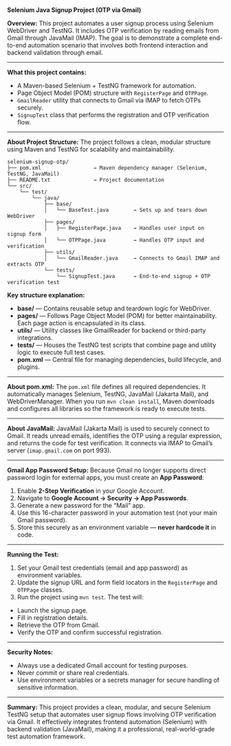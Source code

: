 
**Selenium Java Signup Project (OTP via Gmail)**

**Overview:**
This project automates a user signup process using Selenium WebDriver and TestNG. It includes OTP verification by reading emails from Gmail through JavaMail (IMAP). The goal is to demonstrate a complete end-to-end automation scenario that involves both frontend interaction and backend validation through email.

---

**What this project contains:**

* A Maven-based Selenium + TestNG framework for automation.
* Page Object Model (POM) structure with `RegisterPage` and `OTPPage`.
* `GmailReader` utility that connects to Gmail via IMAP to fetch OTPs securely.
* `SignupTest` class that performs the registration and OTP verification flow.

---

**About Project Structure:**
The project follows a clean, modular structure using Maven and TestNG for scalability and maintainability.

```
selenium-signup-otp/
├── pom.xml                 → Maven dependency manager (Selenium, TestNG, JavaMail)
├── README.txt              → Project documentation
└── src/
    └── test/
        └── java/
            ├── base/
            │   └── BaseTest.java        → Sets up and tears down WebDriver
            ├── pages/
            │   ├── RegisterPage.java    → Handles user input on signup form
            │   └── OTPPage.java         → Handles OTP input and verification
            ├── utils/
            │   └── GmailReader.java     → Connects to Gmail IMAP and extracts OTP
            └── tests/
                └── SignupTest.java      → End-to-end signup + OTP verification test
```

**Key structure explanation:**

* **base/** — Contains reusable setup and teardown logic for WebDriver.
* **pages/** — Follows Page Object Model (POM) for better maintainability. Each page action is encapsulated in its class.
* **utils/** — Utility classes like GmailReader for backend or third-party integrations.
* **tests/** — Houses the TestNG test scripts that combine page and utility logic to execute full test cases.
* **pom.xml** — Central file for managing dependencies, build lifecycle, and plugins.

---

**About pom.xml:**
The `pom.xml` file defines all required dependencies. It automatically manages Selenium, TestNG, JavaMail (Jakarta Mail), and WebDriverManager. When you run `mvn clean install`, Maven downloads and configures all libraries so the framework is ready to execute tests.

---

**About JavaMail:**
JavaMail (Jakarta Mail) is used to securely connect to Gmail. It reads unread emails, identifies the OTP using a regular expression, and returns the code for test verification. It connects via IMAP to Gmail’s server (`imap.gmail.com` on port 993).

---

**Gmail App Password Setup:**
Because Gmail no longer supports direct password login for external apps, you must create an **App Password**:

1. Enable **2-Step Verification** in your Google Account.
2. Navigate to **Google Account → Security → App Passwords**.
3. Generate a new password for the “Mail” app.
4. Use this 16-character password in your automation test (not your main Gmail password).
5. Store this securely as an environment variable — **never hardcode it** in code.

---

**Running the Test:**

1. Set your Gmail test credentials (email and app password) as environment variables.
2. Update the signup URL and form field locators in the `RegisterPage` and `OTPPage` classes.
3. Run the project using `mvn test`.
   The test will:

* Launch the signup page.
* Fill in registration details.
* Retrieve the OTP from Gmail.
* Verify the OTP and confirm successful registration.

---

**Security Notes:**

* Always use a dedicated Gmail account for testing purposes.
* Never commit or share real credentials.
* Use environment variables or a secrets manager for secure handling of sensitive information.

---

**Summary:**
This project provides a clean, modular, and secure Selenium TestNG setup that automates user signup flows involving OTP verification via Gmail. It effectively integrates frontend automation (Selenium) with backend validation (JavaMail), making it a professional, real-world-grade test automation framework.
